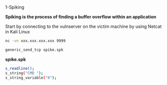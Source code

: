 1-Spiking

**Spiking is the process of finding a buffer overflow within an application**

Start by connecting to the vulnserver on the victim machine by using Netcat in Kali Linux

~~~bash
nc -vn xxx.xxx.xxx.xxx 9999
~~~

~~~bash
generic_send_tcp spike.spk
~~~

**spike.spk**

~~~bash
s_readline();
s_string("CMD ");
s_string_variable("0");
~~~

